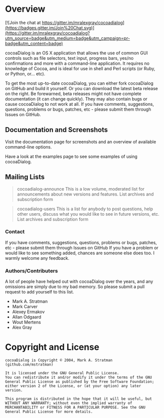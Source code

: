 # Overview

[![Join the chat at https://gitter.im/mralexgray/cocoadialog](https://badges.gitter.im/Join%20Chat.svg)](https://gitter.im/mralexgray/cocoadialog?utm_source=badge&utm_medium=badge&utm_campaign=pr-badge&utm_content=badge)

cocoaDialog is an OS X application that allows the use of common GUI controls such as file selectors, text input, progress bars, yes/no confirmations and more with a command-line application. It requires no knowledge of Cocoa, and is ideal for use in shell and Perl scripts (or Ruby, or Python, or... etc).

To get the most up-to-date cocoaDialog, you can either fork cocoaDialog on GitHub and build it yourself. Or you can download the latest beta release on the right. Be forewarned, beta releases might not have complete documentation (it can change quickly). They may also contain bugs or cause cocoaDialog to not work at all. If you have comments, suggestions, questions, problems or bugs, patches, etc - please submit them through Issues on GitHub.

## Documentation and Screenshots

Visit the documentation page for screenshots and an overview of available command-line options.

Have a look at the examples page to see some examples of using cocoaDialog.

## Mailing Lists
> cocoadialog-announce
This is a low volume, moderated list for announcements about new versions and features. List archives and subscription form

> cocoadialog-users
This is a list for anybody to post questions, help other users, discuss what you would like to see in future versions, etc.
List archives and subscription form

### Contact
If you have comments, suggestions, questions, problems or bugs, patches, etc - please submit them through Issues on GitHub
If you have a problem or would like to see something added, chances are someone else does too. I warmly welcome any feedback.

### Authors/Contributers
A lot of people have helped out with cocoaDialog over the years, and any omissions are simply due to my bad memory. So please submit a pull request to add yourself to this list.

- Mark A. Stratman
- Mark Carver
- Alexey Ermakov
- Allan Odgaard
- Wout Mertens
- Alex Gray
 
# Copyright and License

````
cocoaDialog is Copyright © 2004, Mark A. Stratman (github.com/mstratman)

It is licensed under the GNU General Public License. 
You can redistribute it and/or modify it under the terms of the GNU General Public License as published by the Free Software Foundation; either version 2 of the License, or (at your option) any later version.

This program is distributed in the hope that it will be useful, but WITHOUT ANY WARRANTY; without even the implied warranty of MERCHANTABILITY or FITNESS FOR A PARTICULAR PURPOSE. See the GNU General Public License for more details.

````

